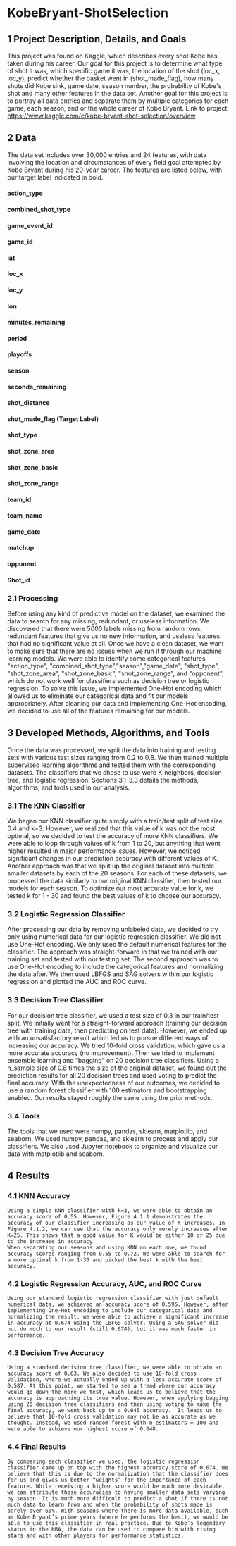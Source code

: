 # KobeBryant-ShotSelection
## 1	Project Description, Details, and Goals
This project was found on Kaggle, which describes every shot Kobe has taken during his career. Our goal for this project is to determine what type of shot it was, which specific game it was, the location of the shot (loc_x, loc_y), predict whether the basket went in (shot_made_flag), how many shots did Kobe sink, game date, season number, the probability of Kobe's shot and many other features in the data set. Another goal for this project is to portray all data entries and separate them by multiple categories for each game, each season, and or the whole career of Kobe Bryant. Link to project: https://www.kaggle.com/c/kobe-bryant-shot-selection/overview
## 2	Data
The data set includes over 30,000 entries and 24 features, with data involving the location and circumstances of every field goal attempted by Kobe Bryant during his 20-year career. The features are listed below, with our target label indicated in bold.
#### action_type
#### combined_shot_type
#### game_event_id
#### game_id
#### lat
#### loc_x
#### loc_y
#### lon
#### minutes_remaining
#### period
#### playoffs
#### season 
#### seconds_remaining
#### shot_distance
#### shot_made_flag (Target Label)
#### shot_type
#### shot_zone_area
#### shot_zone_basic
#### shot_zone_range
#### team_id
#### team_name
#### game_date
#### matchup
#### opponent
#### Shot_id
 
### 2.1	Processing
Before using any kind of predictive model on the dataset, we examined the data to search for any missing, redundant, or useless information. We discovered that there were 5000 labels missing from random rows, redundant features that give us no new information, and useless features that had no significant value at all. Once we have a clean dataset, we want to make sure that there are no issues when we run it through our machine learning models. We were able to identify some categorical features, "action_type", "combined_shot_type","season","game_date", "shot_type", "shot_zone_area", "shot_zone_basic", "shot_zone_range", and "opponent", which do not work well for classifiers such as decision tree or logistic regression. To solve this issue, we implemented One-Hot encoding which allowed us to eliminate our categorical data and fit our models appropriately.
After cleaning our data and implementing One-Hot encoding, we decided to use all of the features remaining for our models.
	
## 3	Developed Methods, Algorithms, and Tools
Once the data was processed, we split the data into training and testing sets with various test sizes ranging from 0.2 to 0.8. We then trained multiple supervised learning algorithms and tested them with the corresponding datasets. The classifiers that we chose to use were K-neighbors, decision tree, and logistic regression. Sections 3.1-3.3 details the methods, algorithms, and tools used in our analysis.

### 3.1	The KNN Classifier
We began our KNN classifier quite simply with a train/test split of test size 0.4 and k=3. However, we realized that this value of k was not the most optimal, so we decided to test the accuracy of more KNN classifiers. We were able to loop through values of k from 1 to 20, but anything that went higher resulted in major performance issues. However, we noticed significant changes in our prediction accuracy with different values of K. 
	Another approach was that we split up the original dataset into multiple smaller datasets by each of the 20 seasons. For each of these datasets, we processed the data similarly to our original KNN classifier, then tested our models for each season. To optimize our most accurate value for k, we tested k for 1 - 30 and found the best values of k to choose our accuracy.

### 3.2	Logistic Regression Classifier
After processing our data by removing unlabeled data, we decided to try only using numerical data for our logistic regression classifier. We did not use One-Hot encoding. We only used the default numerical features for the classifier. The approach was straight-forward in that we trained with our training set and tested with our testing set.
The second approach was to use One-Hot encoding to include the categorical features and normalizing the data after. We then used LBFGS and SAG solvers within our logistic regression and plotted the AUC and ROC curve.

### 3.3	Decision Tree Classifier
For our decision tree classifier, we used a test size of 0.3 in our train/test split. We initially went for a straight-forward approach (training our decision tree with training data, then predicting on test data). However, we ended up with an unsatisfactory result which led us to pursue different ways of increasing our accuracy. We tried 10-fold cross validation, which gave us a more accurate accuracy (no improvement). Then we tried to implement ensemble learning and “bagging” on 20 decision tree classifiers. 
Using a n_sample size of 0.8 times the size of the original dataset, we found out the prediction results for all 20 decision trees and used voting to predict the final accuracy. With the unexpectedness of our outcomes, we decided to use a random forest classifier with 100 estimators and bootstrapping enabled. Our results stayed roughly the same using the prior methods.
### 3.4	Tools
The tools that we used were numpy, pandas, sklearn, matplotlib, and seaborn. We used numpy, pandas, and sklearn to process and apply our classifiers. We also used Jupyter notebook to organize and visualize our data with matplotlib and seaborn.

## 4	Results
### 4.1	KNN Accuracy
	Using a simple KNN classifier with k=3, we were able to obtain an accuracy score of 0.55. However, Figure 4.1.1 demonstrates the accuracy of our classifier increasing as our value of K increases. In Figure 4.1.2, we can see that the accuracy only merely increases after K=25. This shows that a good value for K would be either 10 or 25 due to the increase in accuracy.
	When separating our seasons and using KNN on each one, we found accuracy scores ranging from 0.55 to 0.72. We were able to search for a more optimal k from 1-30 and picked the best k with the best accuracy.
### 4.2	Logistic Regression Accuracy, AUC, and ROC Curve
	Using our standard logistic regression classifier with just default numerical data, we achieved an accuracy score of 0.595. However, after implementing One-Hot encoding to include our categorical data and normalizing the result, we were able to achieve a significant increase in accuracy at 0.674 using the LBFGS solver. Using a SAG solver did not do much to our result (still 0.674), but it was much faster in performance.
### 4.3	Decision Tree Accuracy
	Using a standard decision tree classifier, we were able to obtain an accuracy score of 0.63. We also decided to use 10-fold cross validation, where we actually ended up with a less accurate score of 0.587. At this point, we started to see a trend where our accuracy would go down the more we test, which leads us to believe that the accuracy is approaching its true value. However, when applying bagging using 20 decision tree classifiers and then using voting to make the final accuracy, we went back up to a 0.645 accuracy.  It leads us to believe that 10-fold cross validation may not be as accurate as we thought. Instead, we used random forest with n_estimators = 100 and were able to achieve our highest score of 0.648.
### 4.4	Final Results
	By comparing each classifier we used, the logistic regression classifier came up on top with the highest accuracy score of 0.674. We believe that this is due to the normalization that the classifier does for us and gives us better “weights” for the importance of each feature. While receiving a higher score would be much more desirable, we can attribute these accuracies to having smaller data sets varying by season. It is much more difficult to predict a shot if there is not much data to learn from and when the probability of shots made is barely over 60%. With seasons where there is more data available, such as Kobe Bryant’s prime years (where he performs the best), we would be able to use this classifier in real practice. Due to Kobe’s legendary status in the NBA, the data can be used to compare him with rising stars and with other players for performance statistics.

